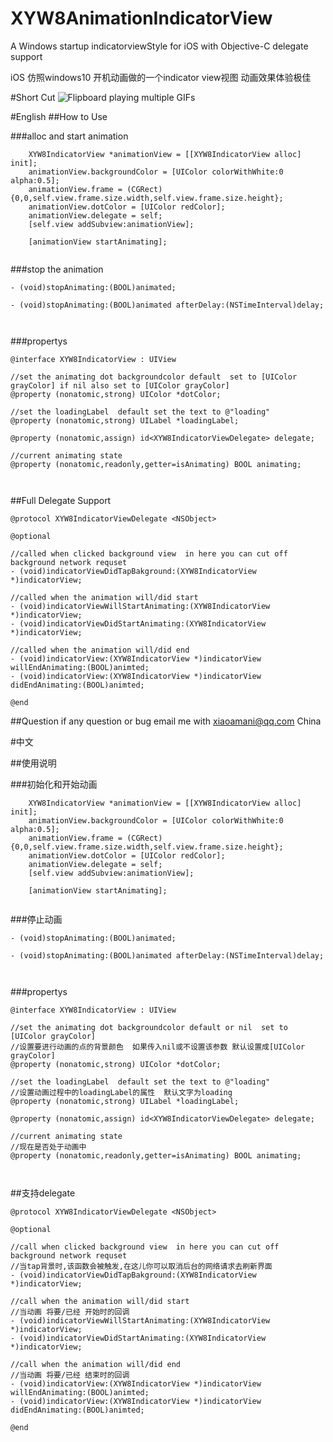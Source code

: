 # XYW8AnimationIndicatorView
A Windows startup  indicatorviewStyle for iOS with Objective-C delegate support

iOS 仿照windows10 开机动画做的一个indicator view视图 动画效果体验极佳

#Short Cut
![Flipboard playing multiple GIFs](https://github.com/levinXiao/XYW8AnimationIndicatorView/raw/master/XYW8IndicatorView.gif)

#English
##How to Use

###alloc and start animation
```
    XYW8IndicatorView *animationView = [[XYW8IndicatorView alloc] init];
    animationView.backgroundColor = [UIColor colorWithWhite:0 alpha:0.5];
    animationView.frame = (CGRect){0,0,self.view.frame.size.width,self.view.frame.size.height};
    animationView.dotColor = [UIColor redColor];
    animationView.delegate = self;
    [self.view addSubview:animationView];
    
    [animationView startAnimating];
    
```

###stop the animation

``` 
- (void)stopAnimating:(BOOL)animated;

- (void)stopAnimating:(BOOL)animated afterDelay:(NSTimeInterval)delay;

    
```

###propertys

``` 
@interface XYW8IndicatorView : UIView

//set the animating dot backgroundcolor default  set to [UIColor grayColor] if nil also set to [UIColor grayColor]
@property (nonatomic,strong) UIColor *dotColor;

//set the loadingLabel  default set the text to @"loading"
@property (nonatomic,strong) UILabel *loadingLabel;

@property (nonatomic,assign) id<XYW8IndicatorViewDelegate> delegate;

//current animating state
@property (nonatomic,readonly,getter=isAnimating) BOOL animating;

    
```

##Full Delegate Support
```
@protocol XYW8IndicatorViewDelegate <NSObject>

@optional

//called when clicked background view  in here you can cut off background network requset
- (void)indicatorViewDidTapBakground:(XYW8IndicatorView *)indicatorView;

//called when the animation will/did start
- (void)indicatorViewWillStartAnimating:(XYW8IndicatorView *)indicatorView;
- (void)indicatorViewDidStartAnimating:(XYW8IndicatorView *)indicatorView;

//called when the animation will/did end
- (void)indicatorView:(XYW8IndicatorView *)indicatorView willEndAnimating:(BOOL)animted;
- (void)indicatorView:(XYW8IndicatorView *)indicatorView didEndAnimating:(BOOL)animted;

@end

```

##Question
if any question or bug  email me with xiaoamani@qq.com China

#中文

##使用说明

###初始化和开始动画
```
    XYW8IndicatorView *animationView = [[XYW8IndicatorView alloc] init];
    animationView.backgroundColor = [UIColor colorWithWhite:0 alpha:0.5];
    animationView.frame = (CGRect){0,0,self.view.frame.size.width,self.view.frame.size.height};
    animationView.dotColor = [UIColor redColor];
    animationView.delegate = self;
    [self.view addSubview:animationView];
    
    [animationView startAnimating];
    
```

###停止动画

``` 
- (void)stopAnimating:(BOOL)animated;

- (void)stopAnimating:(BOOL)animated afterDelay:(NSTimeInterval)delay;

    
```

###propertys

``` 
@interface XYW8IndicatorView : UIView

//set the animating dot backgroundcolor default or nil  set to [UIColor grayColor]
//设置要进行动画的点的背景颜色  如果传入nil或不设置该参数 默认设置成[UIColor grayColor]
@property (nonatomic,strong) UIColor *dotColor;

//set the loadingLabel  default set the text to @"loading"
//设置动画过程中的loadingLabel的属性  默认文字为loading
@property (nonatomic,strong) UILabel *loadingLabel;

@property (nonatomic,assign) id<XYW8IndicatorViewDelegate> delegate;

//current animating state
//现在是否处于动画中
@property (nonatomic,readonly,getter=isAnimating) BOOL animating;

    
```

##支持delegate
```
@protocol XYW8IndicatorViewDelegate <NSObject>

@optional

//call when clicked background view  in here you can cut off background network requset
//当tap背景时,该函数会被触发,在这儿你可以取消后台的网络请求去刷新界面
- (void)indicatorViewDidTapBakground:(XYW8IndicatorView *)indicatorView;

//call when the animation will/did start
//当动画 将要/已经 开始时的回调
- (void)indicatorViewWillStartAnimating:(XYW8IndicatorView *)indicatorView;
- (void)indicatorViewDidStartAnimating:(XYW8IndicatorView *)indicatorView;

//call when the animation will/did end
//当动画 将要/已经 结束时的回调
- (void)indicatorView:(XYW8IndicatorView *)indicatorView willEndAnimating:(BOOL)animted;
- (void)indicatorView:(XYW8IndicatorView *)indicatorView didEndAnimating:(BOOL)animted;

@end

```

